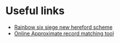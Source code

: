 # Useful links

- [Rainbow six siege new hereford scheme](hereford-new/hereford-new.html)
- [Online Approximate record matching tool](https://www.nexle.dk/tools/list-compare/?submitted=true)
